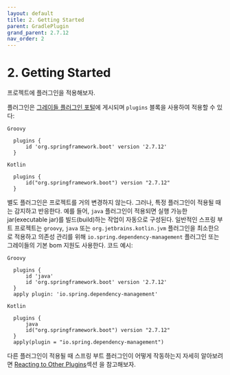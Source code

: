 ```yaml
---
layout: default
title: 2. Getting Started
parent: GradlePlugin
grand_parent: 2.7.12
nav_order: 2
---
```


# 2. Getting Started

 프로젝트에 플러그인을 적용해보자. 
 
 플러그인은 [그레이들 플러그인 포털](https://plugins.gradle.org/plugin/org.springframework.boot)에 게시되며 `plugins` 블록을 사용하여 적용할 수 있다:

`Groovy`
```
  plugins {
      id 'org.springframework.boot' version '2.7.12'
  }
```

`Kotlin`
```
  plugins {
      id("org.springframework.boot") version "2.7.12"
  }
```
별도 플러그인은 프로젝트를 거의 변경하지 않는다. 그러나, 특정 플러그인이 적용될 때는 감지하고 반응한다. 예를 들어, `java` 플러그인이 적용되면 실행 가능한 jar(executable jar)를 빌드(build)하는 작업이 자동으로 구성된다. 일반적인 스프링 부트 프로젝트는 `groovy`, `java` 또는 `org.jetbrains.kotlin.jvm` 플러그인을 최소한으로 적용하고 의존성 관리를 위해 `io.spring.dependency-management` 플러그인 또는 그레이들의 기본 bom 지원도 사용한다. 코드 예시:

`Groovy`
```
  plugins {
      id 'java'
      id 'org.springframework.boot' version '2.7.12'
  }
  apply plugin: 'io.spring.dependency-management'
```

`Kotlin`
```
  plugins {
      java
      id("org.springframework.boot") version "2.7.12"
  }
  apply(plugin = "io.spring.dependency-management")
```
다른 플러그인이 적용될 때 스프링 부트 플러그인이 어떻게 작동하는지 자세히 알아보려면 [Reacting to Other Plugins](https://docs.spring.io/spring-boot/docs/2.7.12/gradle-plugin/reference/htmlsingle/#reacting-to-other-plugins)섹션 을 참고해보자.